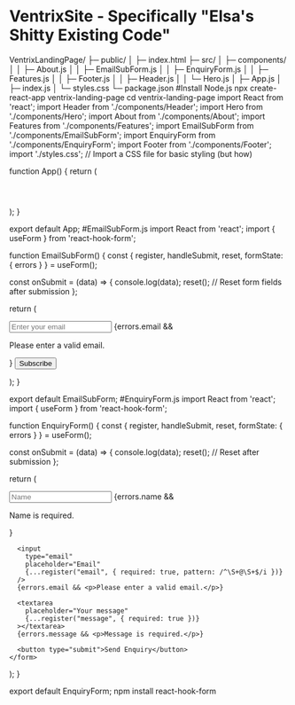 # VentrixSite - Specifically "Elsa's Shitty Existing Code"

VentrixLandingPage/
├─ public/
│ ├─ index.html
├─ src/
│ ├─ components/
│ │ ├─ About.js
│ │ ├─ EmailSubForm.js
│ │ ├─ EnquiryForm.js
│ │ ├─ Features.js
│ │ ├─ Footer.js
│ │ ├─ Header.js
│ │ └─ Hero.js
│ ├─ App.js
│ ├─ index.js
│ └─ styles.css
└─ package.json
#Install Node.js
npx create-react-app ventrix-landing-page
cd ventrix-landing-page
import React from 'react';
import Header from './components/Header';
import Hero from './components/Hero';
import About from './components/About';
import Features from './components/Features';
import EmailSubForm from './components/EmailSubForm';
import EnquiryForm from './components/EnquiryForm';
import Footer from './components/Footer';
import './styles.css'; // Import a CSS file for basic styling (but how)

function App() {
return (
<div className="App">
<Header />
<Hero />
<About />
<Features />
<EmailSubForm />
<EnquiryForm />
<Footer />
</div>
);
}

export default App;
#EmailSubForm.js
import React from 'react';
import { useForm } from 'react-hook-form';

function EmailSubForm() {
const { register, handleSubmit, reset, formState: { errors } } = useForm();

const onSubmit = (data) => {
console.log(data);
reset(); // Reset form fields after submission
};

return (
<form onSubmit={handleSubmit(onSubmit)}>
<input
type="email"
placeholder="Enter your email"
{...register("email", { required: true, pattern: /^\S+@\S+$/i })}
/>
{errors.email && <p>Please enter a valid email.</p>}
<button type="submit">Subscribe</button>
</form>
);
}

export default EmailSubForm;
#EnquiryForm.js
import React from 'react';
import { useForm } from 'react-hook-form';

function EnquiryForm() {
const { register, handleSubmit, reset, formState: { errors } } = useForm();

const onSubmit = (data) => {
console.log(data);
reset(); // Reset after submission
};

return (
<form onSubmit={handleSubmit(onSubmit)}>
<input
type="text"
placeholder="Name"
{...register("name", { required: true })}
/>
{errors.name && <p>Name is required.</p>}

      <input
        type="email"
        placeholder="Email"
        {...register("email", { required: true, pattern: /^\S+@\S+$/i })}
      />
      {errors.email && <p>Please enter a valid email.</p>}

      <textarea
        placeholder="Your message"
        {...register("message", { required: true })}
      ></textarea>
      {errors.message && <p>Message is required.</p>}

      <button type="submit">Send Enquiry</button>
    </form>

);
}

export default EnquiryForm;
npm install react-hook-form
